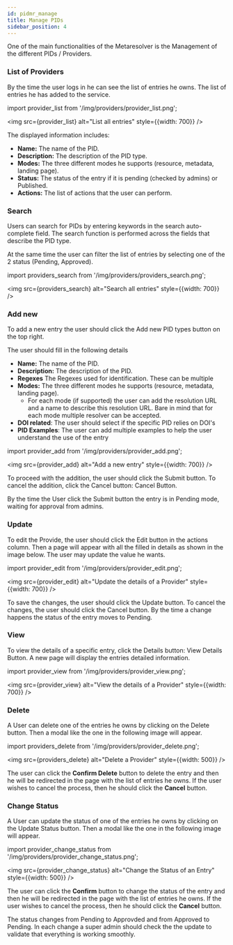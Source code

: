```yaml
---
id: pidmr_manage
title: Manage PIDs
sidebar_position: 4
---
```


One of the main functionalities of the Metaresolver is the Management of the different PIDs / Providers.

### List of Providers

By the time the user logs in he can see the list of entries he owns. The list of entries he has added to the service. 

import provider_list from '/img/providers/provider_list.png';

<img src={provider_list} alt="List all entries" style={{width: 700}} />

The displayed information includes:

 - **Name:** The name of the PID.
 - **Description:** The description of the PID type.
 - **Modes:** The three different modes he supports (resource, metadata, landing page).
 - **Status:** The status of the entry if it is pending (checked by admins) or Published. 
 - **Actions:** The list of actions that the user can perform.

### Search 

Users can search for PIDs by entering keywords in the search auto-complete field. The search function is performed across the fields that describe 
the PID type. 

At the same time the user can filter the list of entries by selecting one of the 2 status (Pending, Approved).

import providers_search from '/img/providers/providers_search.png';

<img src={providers_search} alt="Search all entries" style={{width: 700}} />


### Add new 

To add a new entry the user should click the Add new PID types button on the top right. 

The user should fill in the following details 

 - **Name:** The name of the PID.
 - **Description:** The description of the PID.
 - **Regexes** The Regexes used for identification. These can be multiple
 - **Modes:** The three different modes he supports (resource, metadata, landing page).
   - For each mode (if supported) the user can add the resolution URL and a name to describe this resolution URL. Bare in mind that for each mode multiple resolver can be accepted.
 - **DOI related**: The user should select if the specific PID relies on DOI's
 - **PID Examples**: The user can add multiple examples to help the user understand the use of the entry

import provider_add from '/img/providers/provider_add.png';

<img src={provider_add} alt="Add a new entry" style={{width: 700}} />

To proceed with the addition, the user should click the Submit button.
To cancel the addition, click the Cancel button: Cancel Button.

By the time the User click the Submit button the entry is in Pending mode, waiting for approval from admins.


### Update 

To edit the Provide, the user should click the Edit button in the actions column. 
Then a page will appear with all the filled in details as shown in the image below. 
The user may update the value he wants. 

import provider_edit from '/img/providers/provider_edit.png';

<img src={provider_edit} alt="Update the details of a Provider" style={{width: 700}} />

To save the changes, the user should click the Update button. To cancel the changes, the user should click the Cancel button.
By the time a change happens the status of the entry moves to Pending. 


### View

To view the details of a specific entry, click the Details button: View Details Button. A new page will display the entries detailed information.

import provider_view from '/img/providers/provider_view.png';

<img src={provider_view} alt="View the details of a Provider" style={{width: 700}} />


### Delete

A User can delete one of the entries he owns by clicking on the Delete button. Then a modal like the one in the following image will appear.

import providers_delete from '/img/providers/provider_delete.png';

<img src={providers_delete} alt="Delete a Provider" style={{width: 500}} />

The user can click the **Confirm Delete** button to delete the entry and then he will be redirected in the page with the list of entries he owns. 
If the user wishes to cancel the process, then he should click the **Cancel** button.

### Change Status

A User can update the status of one of the entries he owns by clicking on the Update Status button. Then a modal like the one in the following image will appear.

import provider_change_status from '/img/providers/provider_change_status.png';

<img src={provider_change_status} alt="Change the Status of an Entry" style={{width: 500}} />

The user can click the **Confirm** button to change the status of the entry and then he will be redirected in the page with the list of entries he owns. 
If the user wishes to cancel the process, then he should click the **Cancel** button.

The status changes from Pending to Approvded and from Approved to Pending. In each change a super admin should check the the update to validate that everything is working smoothly.

